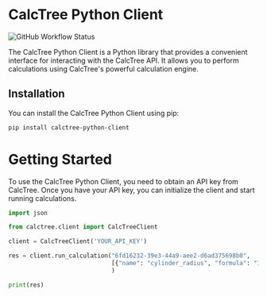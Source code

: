 # CalcTree Python Client
![GitHub Workflow Status](https://img.shields.io/github/workflow/status/calctree/calctree-python-client/CI)

The CalcTree Python Client is a Python library that provides a convenient interface for interacting with the CalcTree API. It allows you to perform calculations using CalcTree's powerful calculation engine.

## Installation

You can install the CalcTree Python Client using pip:

```bash
pip install calctree-python-client
```

# Getting Started
To use the CalcTree Python Client, you need to obtain an API key from CalcTree. Once you have your API key, you can initialize the client and start running calculations.

```python
import json

from calctree.client import CalcTreeClient

client = CalcTreeClient('YOUR_API_KEY')

res = client.run_calculation("6fd16232-39e3-44a9-aee2-d6ad375698b0",
                             [{"name": "cylinder_radius", "formula": "1000"}]
                             )

print(res)
```

